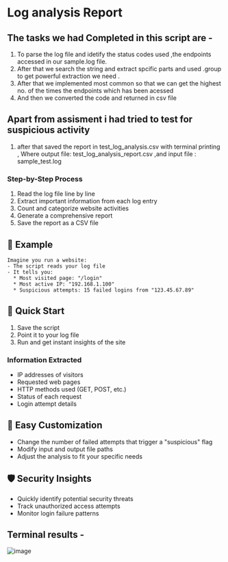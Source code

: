 
# Log analysis Report 

## The tasks we had Completed in this script are -
1. To parse the log file and idetify the status codes used ,the    endpoints accessed in our sample.log file.
2. After that we search the string and extract spcific parts and used .group to get powerful extraction we need .
3. After that we implemented most common so that we can get the highest no. of the times the endpoints which has been acessed 
4. And then we converted the code and returned in csv file


## Apart from assisment i had tried to test for suspicious activity 
1. after that saved the report in test_log_analysis.csv with terminal printing , Where output file: test_log_analysis_report.csv ,and input file : sample_test.log





### Step-by-Step Process
1. Read the log file line by line
2. Extract important information from each log entry
3. Count and categorize website activities
4. Generate a comprehensive report
5. Save the report as a CSV file

## 📝 Example
```
Imagine you run a website:
- The script reads your log file
- It tells you:
  * Most visited page: "/login"
  * Most active IP: "192.168.1.100"
  * Suspicious attempts: 15 failed logins from "123.45.67.89"
```

## 🚀 Quick Start
1. Save the script
2. Point it to your log file
3. Run and get instant insights of the site

### Information Extracted
- IP addresses of visitors
- Requested web pages
- HTTP methods used (GET, POST, etc.)
- Status of each request
- Login attempt details

## 🔧 Easy Customization
- Change the number of failed attempts that trigger a "suspicious" flag
- Modify input and output file paths
- Adjust the analysis to fit your specific needs

## 🛡️ Security Insights
- Quickly identify potential security threats
- Track unauthorized access attempts
- Monitor login failure patterns

## Terminal results - 
![image](https://github.com/user-attachments/assets/e7cd9d3e-7d9c-4421-9e2b-3cc6d219bbce)
